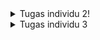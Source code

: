 <details>
<summary>Tugas individu 2!</summary>
1. Membuat sebuah proyek baru
    Inisialisasi proyek menggunakan command `django-admin startproject UniGoal .` yang mana membuat direktori dasar dan files penting untuk aplikasi Django.

2. Membuat aplikasi dengan nama main pada proyek tersebut.
    menambahkan aplikasi bernama main melalui perintah python `manage.py startapp main`. Aplikasi ini untuk logika dan fitur yang dikembangkan.

3. Melakukan routing pada proyek agar dapat menjalankan aplikasi main.
    konfigurasi routing pada file `urls.py` dengan menambahkan route yang terhubung dengan aplikasi main. 

4. Membuat model pada aplikasi main dengan nama Product dan memiliki atribut wajib
    Membuat model Product dalam `models.py` dan menambahakan atribut-atribut wajib(name, price, description, thumbnail, category, is featured.) dengan item type yang cocok.

5. Membuat sebuah fungsi pada `views.py` untuk dikembalikan ke dalam sebuah template HTML yang menampilkan nama aplikasi serta nama dan kelas kamu.
    membuat fungsi yang merender request ke template html(pada kasus ini main.html), lalu sesuaikan request agar menampilkan nama aplikasi, nama pribadi, dan kelas pbp.

6. Membuat sebuah routing pada `urls.py` aplikasi main untuk memetakan fungsi yang telah dibuat pada views.py.
    Pada urls.py tambahkan urlpatterns dengan path yang cocok agar halaman dapat diakses lewat URL yang cocok juga.

7. Melakukan deployment ke PWS terhadap aplikasi yang sudah dibuat sehingga nantinya dapat diakses oleh teman-temanmu melalui Internet.
    Connect build proyek ke PWS dengan push ke pws, jika berhasil dapat terlihat status:running pada PWS. Copy link aplikasi proyek agar bisa diakses lewat internet oleh siapapun.

8.Membuat sebuah `README.md` yang berisi tautan menuju aplikasi PWS yang sudah di-deploy, serta jawaban dari beberapa pertanyaan berikut.
    https://muhammad-tristan41-unigoal.pbp.cs.ui.ac.id/


Buatlah bagan yang berisi request client ke web aplikasi berbasis Django beserta responnya dan jelaskan pada bagan tersebut kaitan antara `urls.py`, `views.py`, `models.py`, dan `berkas html`.

    Alur request client
    1. Client mengirimkan request HTTP request
    2. `urls.py` menerima request tersebut, lalu Django mencocokkan request dengan pola url yang ada di `urls.py` jika cocok maka fungsi diteruskan ke `views.py`
    3. `views.py` memproses logika yang bisa langsung menyiapkan data atau memanggil `models.py`
    4. jika `views.py` meminta data dari database maka `models.py` akan mengembalikan data ke `views.py`
    5. `views.py` mengirim data ke template html
    6. hasil render template html akan dikembalikan sebagai http ke client browser
    7. client browser menampilkan web page ke user

    Client (Browser)
      |
      v
   urls.py
      |
      v
   views.py
      |
      v
   models.py
      |
      v
   views.py
      |
      v
   templates (HTML) 
      |
      v
   Response kembali ke Client

Jelaskan peran `settings.py` dalam proyek Django!
    settings.py berperan sebagai konfigurasi utama untuk proyek Django. file ini menyimpan detail database connection, list installed app, konfigurasi middlewar, dan set path untuk berbagai files. value yang terkait keamanan juga disimpan disini seperti SECRET_KEY.

Bagaimana cara kerja migrasi database di Django?
    setelah membuat perubahan pada `models.py` dan membuat migration dengan command `makemigrations` yang mana manyimpan perubahan pada `models.py` tersebut. Lalu gunakan command `migrate` untuk mengupdate database dengan migration.

Menurut Anda, dari semua framework yang ada, mengapa framework Django dijadikan permulaan pembelajaran pengembangan perangkat lunak?
    Karena beginner friendly dan juga menggunakan python yang sudah dipelajari.

Apakah ada feedback untuk asisten dosen tutorial 1 yang telah kamu kerjakan sebelumnya?
Asdos baik.
</details>

<details>
<summary>Tugas individu 3</summary>
1. Jelaskan mengapa kita memerlukan data delivery dalam pengimplementasian sebuah platform?
    Agar aplikasi dapat bertukar informasi antara client dan server.

2. Menurutmu, mana yang lebih baik antara XML dan JSON? Mengapa JSON lebih populer dibandingkan XML?
    JSON biasanya dianggap lebih baik karena lebih ringan dan lebih cepat diproses.

3. Jelaskan fungsi dari method `is_valid()` pada form Django dan mengapa kita membutuhkan method tersebut?
Method `is_valid()` digunakan untuk cek data dari form jika sesuai dengan validasi dari form atau model.

4. Mengapa kita membutuhkan csrf_token saat membuat form di Django? Apa yang dapat terjadi jika kita tidak menambahkan csrf_token pada form Django? Bagaimana hal tersebut dapat dimanfaatkan oleh penyerang?
    `csrf_token` digunakan oleh django untuk mencegah cross site request forgery. Jika tidak menggunakan tokennya, form menjadi rentan serangan csrf. Penyerang dapat melakukan csrf untuk membuat user melakukan aksi diluar pengetahuannya.

5. Jelaskan bagaimana cara kamu mengimplementasikan checklist di atas secara step-by-step (bukan hanya sekadar mengikuti tutorial).
    1. Tambahkan 4 fungsi views baru untuk melihat objek yang sudah ditambahkan dalam format XML, JSON, XML by ID, dan JSON by ID.
    ```python
    def show_xml(request):
     product_list = Product.objects.all()
     xml_data = serializers.serialize("xml", product_list)
     return HttpResponse(xml_data, content_type="application/xml")

    def show_xml_by_id(request, product_id):
   try:
       product_item = Product.objects.filter(pk=product_id)
       xml_data = serializers.serialize("xml", product_item)
       return HttpResponse(xml_data, content_type="application/xml")
   except Product.DoesNotExist:
       return HttpResponse(status=404)

    def show_json(request):
    product_list = Product.objects.all()
    json_data = serializers.serialize("json", product_list)
    return HttpResponse(json_data, content_type="application/json")

    def show_json_by_id(request, product_id):
   try:
       product_item = Product.objects.get(pk=product_id)
       json_data = serializers.serialize("json", [product_item])
       return HttpResponse(json_data, content_type="application/json")
   except Product.DoesNotExist:
       return HttpResponse(status=404)
       ```
    2. Membuat routing URL untuk masing-masing views yang telah ditambahkan pada poin 1.
        menaruh path yang cocok ke dalam `urls.py` yang berada pada directory main
        ```python
            urlpatterns = [
        path('', show_main, name='show_main'),
        path('create/', product_create, name='product_create'),
        path('detail/<int:id>/', show_product, name='show_product'),
        path('xml/', show_xml, name='show_xml'),
        path('json/', show_json, name='show_json'),
        path('xml/<str:product_id>/', show_xml_by_id, name='show_xml_by_id'),
        path('json/<str:product_id>/', show_json_by_id, name='show_json_by_id'),
        ]
        ```
    
    3. Membuat halaman yang menampilkan data objek model yang memiliki tombol "Add" yang akan redirect ke halaman form, serta tombol "Detail" pada setiap data objek model yang akan menampilkan halaman detail objek.
        tambahkan button-button yang sesuai pada halaman dan href ke url yang cocok
        ```python
    <a href="{% url 'main:product_create' %}">
    <button>+ Add Product</button>
    </a>
    <a href="{% url 'main:show_product' product.id %}">
        {{ product.name }}
    </a>
        ```
    
    4. Membuat halaman form untuk menambahkan objek model pada app sebelumnya.
        membuat html yang handle untuk opsi add product.
    
    5.  Membuat halaman yang menampilkan detail dari setiap data objek model.
        membuat html untuk handle opsi detail saat sudah ada produk yang terdisplay di halaman utama



</details>
